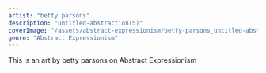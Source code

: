 ```yaml
---
artist: "betty parsons"
description: "untitled-abstraction(5)"
coverImage: "/assets/abstract-expressionism/betty-parsons_untitled-abstraction(5).jpg"
genre: "Abstract Expressionism"
---
```

This is an art by betty parsons on Abstract Expressionism

